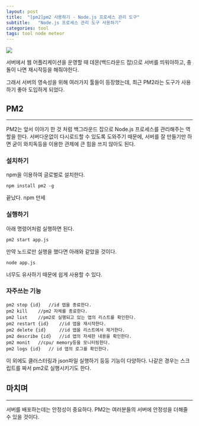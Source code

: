 ```yaml
---
layout: post
title:  "[pm2]pm2 사용하기 - Node.js 프로세스 관리 도구"
subtitle:   "Node.js 프로세스 관리 도구 사용하기"
categories: tool
tags: tool node meteor
---
```


[![](https://github.com/unitech/pm2/raw/master/pres/pm2.20d3ef.png)](#)


서버에서 웹 어플리케이션을 운영할 때 데몬(백드라운드 잡)으로 서버를 띄워야하고, 충돌이 나면 재시작등을 해줘야한다.

그래서 서버의 영속성을 위해 여러가지 툴들이 등장했는데, 최근 PM2라는 도구가 사용하기 좋아 도입하게 되었다.

## PM2

---

PM2는 앞서 이야기 한 것 처럼 백그라운드 잡으로 Node.js 프로세스를 관리해주는 역할을 한다. 서버다운없이 다시로드할 수 있도록 도와주기 때문에, 서버를 잘 만들기만 하면 굳이 와치독등을 이용한 관제에 큰 힘을 쓰지 않아도 된다.

### 설치하기

npm을 이용하여 글로벌로 설치한다.

```
npm install pm2 -g
```

끝났다. npm 만세

### 실행하기

아래 명령어처럼 실행하면 된다.

```
pm2 start app.js
```

만약 노드로만 실행을 했다면 아래와 같았을 것이다.

```
node app.js
````

너무도 유사하기 때문에 쉽게 사용할 수 있다.

### 자주쓰는 기능

```
pm2 stop {id}   //id 앱을 종료한다.
pm2 kill    //pm2 자체를 종료한다.
pm2 list    //pm2로 실행되고 있는 앱의 리스트를 확인한다.
pm2 restart {id}    //id 앱을 재시작한다.
pm2 delete {id}     //id 앱을 리스트에서 제거한다.
pm2 describe {id}   //id 앱의 자세한 내용을 확인한다.
pm2 monit   //cpu/ memory등을 모니터링한다.
pm2 logs {id}   // id 앱의 로그를 확인한다.
```

이 외에도 클러스터링과 json파일 실행하기 등등 기능이 다양하다. 나같은 경우는 스크립트를 짜서 pm2로 실행시키기도 한다.

## 마치며

---

서버를 배포하는데는 안정성이 중요하다. PM2는 여러분들의 서버에 안정성을 더해줄 수 있을 것이다.